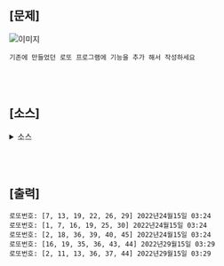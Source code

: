 ## [문제]

![이미지](https://cafeptthumb-phinf.pstatic.net/MjAyMDA4MjhfNDkg/MDAxNTk4NTk0MzkyMTA4.BQc4XgzMnzVyyLbBNyqatktUd9yDKnDCDoWK8iz8NOAg.FlCnG3ccSFe2f6OOumr0AYGyBjjFP31PzdpbAdDeqlEg.PNG/image.png?type=w1600)

    기존에 만들었던 로또 프로그램에 기능을 추가 해서 작성하세요

<br><br>

## [소스]
<details>
<summary> 소스 </summary>

```java
import java.io.BufferedReader;
import java.io.BufferedWriter;
import java.io.FileReader;
import java.io.FileWriter;
import java.text.SimpleDateFormat;
import java.util.Calendar;
import java.util.Set;
import java.util.TreeSet;

class Lotto{
	FileReader fr = null;
	FileWriter fw = null;
	BufferedReader br = null;
	BufferedWriter bw = null;
	Set<Integer> lotto = new TreeSet<>();
	String time;
	
	
	Lotto(){
		this.Time();
		this.number();
	}
	
	void Write() {
		try {
			fw = new FileWriter("Lotto.txt", true);
			bw = new BufferedWriter(fw);
			bw.write("로또번호: " + lotto.toString() + " " + time);
			bw.newLine();
			bw.flush();
		
		} catch (Exception e) {
			// TODO: handle exception
		} finally {
			try {
				fw.close();
				bw.close();
			} catch (Exception e2) {
				// TODO: handle exception
			}
		}
	}
	
	
	void Read() {
		
		try {
			fr = new FileReader("Lotto.txt");	
			br = new BufferedReader(fr);
			
			String line = "";

			for (int i = 0; (line=br.readLine())!=null; i++) {
				System.out.println(line);
			}
					
		} catch (Exception e) {
			// TODO: handle exception
		} finally {
			try {
				fr.close();
				br.close();
			} catch (Exception e2) {
				// TODO: handle exception
			}
		}
	}
		
	
	void Time() {
		Calendar cal = Calendar.getInstance();
		SimpleDateFormat dateFormat = new SimpleDateFormat("yyyy년mm월dd일 hh:mm");
		time = dateFormat.format(cal.getTime());
	}
	
	
	void number() {
		
		for (int i = 0; lotto.size() < 6; i++) {
			lotto.add((int)(Math.random()*45+1));
		}
		
	}
}


public class jackpot {
	public static void main(String[] args) {
		Lotto lotto = new Lotto();
		
		lotto.number();
		
		lotto.Write();
		lotto.Read();
	}
	
}

```

</div>
</details>

<br><br>

## [출력]

    로또번호: [7, 13, 19, 22, 26, 29] 2022년24월15일 03:24
    로또번호: [1, 7, 16, 19, 25, 30] 2022년24월15일 03:24
    로또번호: [2, 18, 36, 39, 40, 45] 2022년24월15일 03:24
    로또번호: [16, 19, 35, 36, 43, 44] 2022년29월15일 03:29
    로또번호: [2, 11, 13, 36, 37, 44] 2022년29월15일 03:29